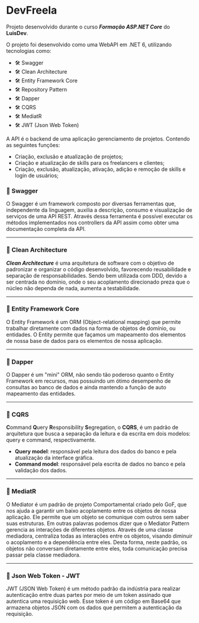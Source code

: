# DevFreela

Projeto desenvolvido durante o curso ***Formação ASP.NET Core*** do **LuisDev**.

O projeto foi desenvolvido como uma WebAPI em .NET 6, utilizando tecnologias como:

- 🛠️ Swagger
- 🛠️ Clean Architecture
- 🛠️ Entity Framework Core
- 🛠️ Repository Pattern
- 🛠️ Dapper 
- 🛠️ CQRS
- 🛠️ MediatR
- 🛠️ JWT (Json Web Token)

A API é o backend de uma aplicação gerenciamento de projetos. Contendo as seguintes funções:

- Criação, exclusão e atualização de projetos;
- Criação e atualização de skills para os freelancers e clientes;
- Criação, exclusão, atualização, ativação, adição e remoção de skills e login de usuários;

### 📀 Swagger

O Swagger é um framework composto por diversas ferramentas que, independente da linguagem, auxilia a descrição, consumo e visualização de serviços de uma API REST. Através dessa ferramenta é possível executar os métodos implementados nos controllers da API assim como obter uma documentação completa da API.

---
### 📀 Clean Architecture

***Clean Architecture*** é uma arquitetura de software com o objetivo de padronizar e organizar o código desenvolvido, favorecendo reusabilidade e separação de responsabilidades. Sendo bem utilizada com DDD, devido a ser centrada no domínio, onde o seu acoplamento direcionado preza que o núcleo não dependa de nada, aumenta a testabilidade.

---

### 📀 Entity Framework Core

O Entity Framework é um ORM (Object-relational mapping) que permite trabalhar diretamente com dados na forma de objetos de domínio, ou entidades. O Entity permite que façamos um mapeamento dos elementos de nossa base de dados para os elementos de nossa aplicação.

---

### 📀 Dapper

O Dapper é um "mini" ORM, não sendo tão poderoso quanto o Entity Framework em recursos, mas possuindo um ótimo desempenho de consultas ao banco de dados e ainda mantendo a função de auto mapeamento das entidades.

--- 

### 📀 CQRS

**C**ommand **Q**uery **R**esponsibility **S**egregation, o **CQRS**, é um padrão de arquitetura que busca a separação da leitura e da escrita em dois modelos: query e command, respectivamente.

- **Query model**: responsável pela leitura dos dados do banco e pela atualização da interface gráfica.
- **Command model**: responsável pela escrita de dados no banco e pela validação dos dados.

---

### 📀 MediatR

O Mediator é um padrão de projeto Comportamental criado pelo GoF, que nos ajuda a garantir um baixo acoplamento entre os objetos de nossa aplicação. Ele permite que um objeto se comunique com outros sem saber suas estruturas. Em outras palavras podemos dizer que o Mediator Pattern gerencia as interações de diferentes objetos. Através de uma classe mediadora, centraliza todas as interações entre os objetos, visando diminuir o acoplamento e a dependência entre eles. Desta forma, neste padrão, os objetos não conversam diretamente entre eles, toda comunicação precisa passar pela classe mediadora.

---

### 📀 Json Web Token - JWT

JWT (JSON Web Token) é um método padrão da indústria para realizar autenticação entre duas partes por meio de um token assinado que autentica uma requisição web. Esse token é um código em Base64 que armazena objetos JSON com os dados que permitem a autenticação da requisição.
